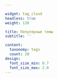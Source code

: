 ```yaml
---

widget: tag_cloud
headless: true
weight: 120

title: Популярные темы
subtitle: ''

content:
  taxonomy: tags
  count: 20
design:
  font_size_min: 0.7
  font_size_max: 2.0
---
```


